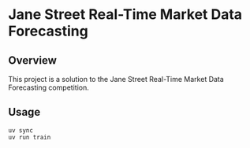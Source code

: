 # Jane Street Real-Time Market Data Forecasting

## Overview

This project is a solution to the Jane Street Real-Time Market Data Forecasting competition. 


## Usage

```
uv sync
uv run train
```
